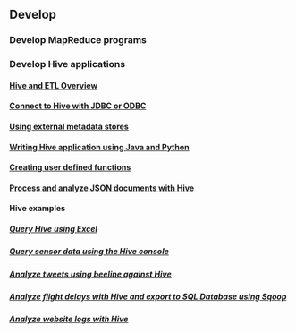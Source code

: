 ## Develop

### Develop MapReduce programs

### Develop Hive applications

#### [Hive and ETL Overview](hdinsight-use-hive)
#### [Connect to Hive with JDBC or ODBC](hdinsight-connect-hive-jdbc-driver.md)
#### [Using external metadata stores](hdinsight-tbd.md)
#### [Writing Hive application using Java and Python](hdinsight-tbd.md)
#### [Creating user defined functions](hdinsight-hadoop-hive-pig-udf-dotnet-csharp.md)
#### [Process and analyze JSON documents with Hive](hdinsight-using-json-in-hive.md)
#### Hive examples
##### [Query Hive using Excel](hdinsight-connect-excel-hive-odbc-driver.md)
##### [Query sensor data using the Hive console](hdinsight-hive-analyze-sensor-data.md)
##### [Analyze tweets using beeline against Hive](hdinsight-analyze-twitter-data-linux.md)
##### [Analyze flight delays with Hive and export to SQL Database using Sqoop](hdinsight-analyze-flight-delay-data-linux.md)
##### [Analyze website logs with Hive](hdinsight-hive-analyze-website-log.md)

